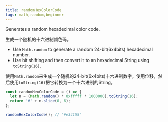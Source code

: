 ```yaml
---
title: randomHexColorCode
tags: math,random,beginner
---
```


Generates a random hexadecimal color code.

生成一个随机的十六进制颜色码。

- Use `Math.random` to generate a random 24-bit(6x4bits) hexadecimal number.
- Use bit shifting and then convert it to an hexadecimal String using `toString(16)`.

使用`Math.random`来生成一个随机的24-bit(6x4bits)十六进制数字。使用位移，然后使用`toString(16)`把它转换为一个十六进制的String。

```js
const randomHexColorCode = () => {
  let n = (Math.random() * 0xfffff * 1000000).toString(16);
  return '#' + n.slice(0, 6);
};
```

```js
randomHexColorCode(); // "#e34155"
```
